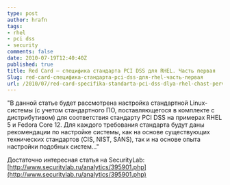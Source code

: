 ```yaml
---
type: post
author: hrafn
tags:
- rhel
- pci dss
- security
comments: false
date: 2010-07-19T12:40:40Z
published: true
title: Red Card – специфика стандарта PCI DSS для RHEL. Часть первая
Slug: red-card-специфика-стандарта-pci-dss-для-rhel-часть-первая
url: /2010/07/red-card-specifika-standarta-pci-dss-dlya-rhel-chast-pervaya
---
```


"В данной статье будет рассмотрена настройка стандартной Linux-системы (с
учетом стандартного ПО, поставляющегося в комплекте с дистрибутивом) для
соответствия стандарту PCI DSS на примерах RHEL 5 и Fedora Core 12. Для
каждого требования стандарта будут даны рекомендации по настройке системы, как
на основе существующих технических стандартов (CIS, NIST, SANS), так и на
основе опыта настройки подобных систем..."

Достаточно интересная статья на SecurityLab: [http://www.securitylab.ru/analytics/395901.php](http://www.securitylab.ru/analytics/395901.php)

